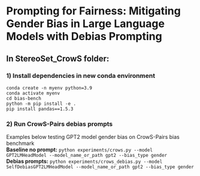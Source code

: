 # Prompting for Fairness: Mitigating Gender Bias in Large Language Models with Debias Prompting

## In StereoSet_CrowS folder:

### 1) Install dependencies in new conda environment 
```
conda create -n myenv python=3.9
conda activate myenv
cd bias-bench 
python -m pip install -e .
pip install pandas==1.5.3
```
### 2) Run CrowS-Pairs debias prompts
Examples below testing GPT2 model gender bias on CrowS-Pairs bias benchmark\
**Baseline no prompt:** `python experiments/crows.py --model GPT2LMHeadModel --model_name_or_path gpt2 --bias_type gender`\
**Debias prompts:** `python experiments/crows_debias.py --model SelfDebiasGPT2LMHeadModel --model_name_or_path gpt2 --bias_type gender`

